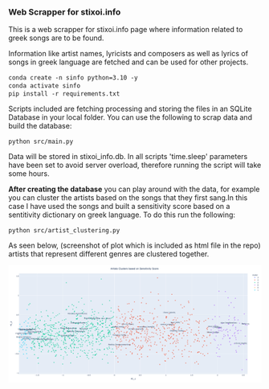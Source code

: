 ### Web Scrapper for stixoi.info

This is a web scrapper for stixoi.info page where information related to greek songs are to be found. 

Information like artist names, lyricists and composers as well as lyrics of songs in greek language are fetched and can be used for other projects.

```
conda create -n sinfo python=3.10 -y
conda activate sinfo
pip install -r requirements.txt
```

Scripts included are fetching processing and storing the files in an SQLite Database in your local folder. You can use the following to scrap data and build the database:

```
python src/main.py
```

Data will be stored in stixoi_info.db. In all scripts 'time.sleep' parameters have been set to avoid server overload, therefore running the script will take some hours. 

**After creating the database** you can play around with the data, for example you can cluster the artists based on the songs 
that they first sang.In this case I have used the songs and built a sensitivity score based on a sentitivity dictionary on greek language. To do this run the following:

```
python src/artist_clustering.py
```

As seen below, (screenshot of plot which is included as html file in the repo) artists that represent different genres are clustered together. 

![Screenshot](artist_sensitivity_clusters_screenshot.png)
